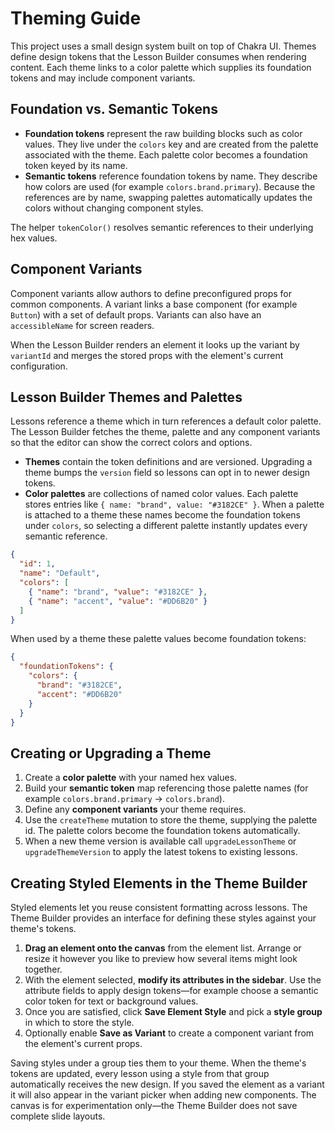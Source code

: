 # Theming Guide

This project uses a small design system built on top of Chakra UI.  Themes define design tokens that the Lesson Builder consumes when rendering content.  Each theme links to a color palette which supplies its foundation tokens and may include component variants.

## Foundation vs. Semantic Tokens

* **Foundation tokens** represent the raw building blocks such as color values.  They live under the `colors` key and are created from the palette associated with the theme.  Each palette color becomes a foundation token keyed by its name.
* **Semantic tokens** reference foundation tokens by name.  They describe how colors are used (for example `colors.brand.primary`).  Because the references are by name, swapping palettes automatically updates the colors without changing component styles.

The helper `tokenColor()` resolves semantic references to their underlying hex values.

## Component Variants

Component variants allow authors to define preconfigured props for common components.  A variant links a base component (for example `Button`) with a set of default props.  Variants can also have an `accessibleName` for screen readers.

When the Lesson Builder renders an element it looks up the variant by `variantId` and merges the stored props with the element's current configuration.

## Lesson Builder Themes and Palettes

Lessons reference a theme which in turn references a default color palette.  The Lesson Builder fetches the theme, palette and any component variants so that the editor can show the correct colors and options.

* **Themes** contain the token definitions and are versioned.  Upgrading a theme bumps the `version` field so lessons can opt in to newer design tokens.
* **Color palettes** are collections of named color values.  Each palette stores entries like `{ name: "brand", value: "#3182CE" }`.  When a palette is attached to a theme these names become the foundation tokens under `colors`, so selecting a different palette instantly updates every semantic reference.

```json
{
  "id": 1,
  "name": "Default",
  "colors": [
    { "name": "brand", "value": "#3182CE" },
    { "name": "accent", "value": "#DD6B20" }
  ]
}
```

When used by a theme these palette values become foundation tokens:

```json
{
  "foundationTokens": {
    "colors": {
      "brand": "#3182CE",
      "accent": "#DD6B20"
    }
  }
}
```

## Creating or Upgrading a Theme

1. Create a **color palette** with your named hex values.
2. Build your **semantic token** map referencing those palette names (for example `colors.brand.primary` &rarr; `colors.brand`).
3. Define any **component variants** your theme requires.
4. Use the `createTheme` mutation to store the theme, supplying the palette id.  The palette colors become the foundation tokens automatically.
5. When a new theme version is available call `upgradeLessonTheme` or `upgradeThemeVersion` to apply the latest tokens to existing lessons.

## Creating Styled Elements in the Theme Builder

Styled elements let you reuse consistent formatting across lessons. The Theme
Builder provides an interface for defining these styles against your theme's
tokens.

1. **Drag an element onto the canvas** from the element list. Arrange or resize
   it however you like to preview how several items might look together.
2. With the element selected, **modify its attributes in the sidebar**. Use the
   attribute fields to apply design tokens&mdash;for example choose a semantic
   color token for text or background values.
3. Once you are satisfied, click **Save Element Style** and pick a **style
   group** in which to store the style.
4. Optionally enable **Save as Variant** to create a component variant from the element's current props.

Saving styles under a group ties them to your theme. When the theme's tokens are
updated, every lesson using a style from that group automatically receives the
new design. If you saved the element as a variant it will also appear in the
variant picker when adding new components. The canvas is for experimentation
only&mdash;the Theme Builder does not save complete slide layouts.

